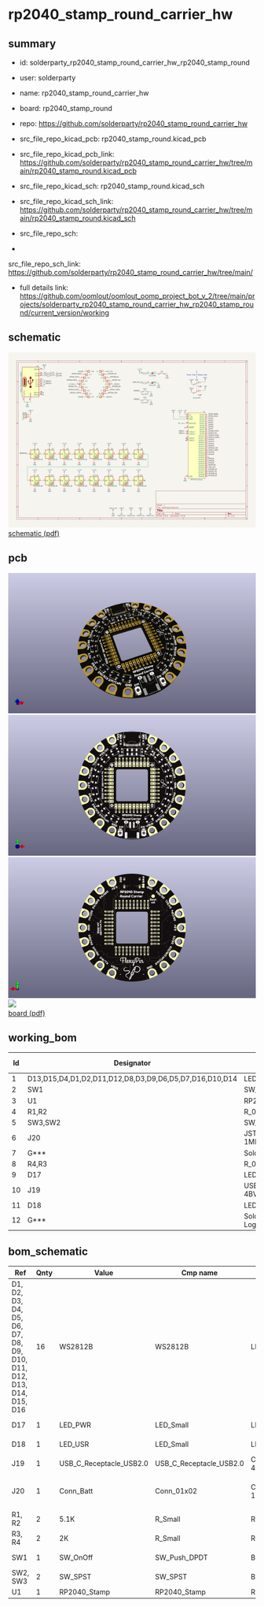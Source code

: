 # rp2040_stamp_round_carrier_hw
 
## summary 
* id: solderparty_rp2040_stamp_round_carrier_hw_rp2040_stamp_round
* user: solderparty
* name: rp2040_stamp_round_carrier_hw
* board: rp2040_stamp_round
* repo: https://github.com/solderparty/rp2040_stamp_round_carrier_hw
* src_file_repo_kicad_pcb: rp2040_stamp_round.kicad_pcb
* src_file_repo_kicad_pcb_link: https://github.com/solderparty/rp2040_stamp_round_carrier_hw/tree/main/rp2040_stamp_round.kicad_pcb
* src_file_repo_kicad_sch: rp2040_stamp_round.kicad_sch
* src_file_repo_kicad_sch_link: https://github.com/solderparty/rp2040_stamp_round_carrier_hw/tree/main/rp2040_stamp_round.kicad_sch

* src_file_repo_sch: 
*
 src_file_repo_sch_link: https://github.com/solderparty/rp2040_stamp_round_carrier_hw/tree/main/
* full details link: https://github.com/oomlout/oomlout_oomp_project_bot_v_2/tree/main/projects/solderparty_rp2040_stamp_round_carrier_hw_rp2040_stamp_round/current_version/working  

## schematic  
![](working_schematic_600.png)  
[schematic (pdf)](working_schematic.pdf)  

## pcb  
![](working_3d_600.png) 
![](working_3d_front_600.png)  
![](working_3d_back_600.png)  
![](working_600.png)  
[board (pdf)](working.pdf)  

## working_bom
| Id | Designator | Footprint | Quantity | Designation | Supplier and ref |  | None | 
| --- | --- | --- | --- | --- | --- | --- | --- | 
| 1 | D13,D15,D4,D1,D2,D11,D12,D8,D3,D9,D6,D5,D7,D16,D10,D14 | LED_WS2812B_PLCC4_3.5x3.5mm_P1.78mm | 16 | WS2812B |  |  | [''] | 
| 2 | SW1 | SW_DPDT_CK_JS202011JCQN | 1 | SW_OnOff |  |  | [''] | 
| 3 | U1 | RP2040_Stamp_Springs | 1 | RP2040_Stamp |  |  | [''] | 
| 4 | R1,R2 | R_0603_1608Metric | 2 | 5.1K |  |  | [''] | 
| 5 | SW3,SW2 | SW_SPST_B3U-1000P-B | 2 | SW_SPST |  |  | [''] | 
| 6 | J20 | JST_PH_S2B-PH-SM4-TB_1x02-1MP_P2.00mm_Horizontal | 1 | Conn_Batt |  |  | [''] | 
| 7 | G*** | SolderParty-New-Logo_5x4.2mm_SilkScreen | 1 | LOGO |  |  | [''] | 
| 8 | R4,R3 | R_0603_1608Metric | 2 | 2K |  |  | [''] | 
| 9 | D17 | LED_0603_1608Metric | 1 | LED_PWR |  |  | [''] | 
| 10 | J19 | USB_C_Receptacle_XKB_U262-16XN-4BVC11 | 1 | USB_C_Receptacle_USB2.0 |  |  | [''] | 
| 11 | D18 | LED_0603_1608Metric | 1 | LED_USR |  |  | [''] | 
| 12 | G*** | SolderParty-New-Logo_10x8.5mm_SilkScreen | 1 | LOGO |  |  | [''] | 


## bom_schematic
| Ref | Qnty | Value | Cmp name | Footprint | Description | Vendor | DNP | 
| --- | --- | --- | --- | --- | --- | --- | --- | 
| D1, D2, D3, D4, D5, D6, D7, D8, D9, D10, D11, D12, D13, D14, D15, D16 | 16 | WS2812B | WS2812B | LED_SMD_Extra:LED_WS2812B_PLCC4_3.5x3.5mm_P1.78mm | RGB LED with integrated controller |  |  | 
| D17 | 1 | LED_PWR | LED_Small | LED_SMD:LED_0603_1608Metric | Light emitting diode, small symbol |  |  | 
| D18 | 1 | LED_USR | LED_Small | LED_SMD:LED_0603_1608Metric | Light emitting diode, small symbol |  |  | 
| J19 | 1 | USB_C_Receptacle_USB2.0 | USB_C_Receptacle_USB2.0 | Connector_USB:USB_C_Receptacle_XKB_U262-16XN-4BVC11 | USB 2.0-only Type-C Receptacle connector |  |  | 
| J20 | 1 | Conn_Batt | Conn_01x02 | Connector_JST:JST_PH_S2B-PH-SM4-TB_1x02-1MP_P2.00mm_Horizontal | Generic connector, single row, 01x02, script generated (kicad-library-utils/schlib/autogen/connector/) |  |  | 
| R1, R2 | 2 | 5.1K | R_Small | Resistor_SMD:R_0603_1608Metric | Resistor, small symbol |  |  | 
| R3, R4 | 2 | 2K | R_Small | Resistor_SMD:R_0603_1608Metric | Resistor, small symbol |  |  | 
| SW1 | 1 | SW_OnOff | SW_Push_DPDT | Button_Switch_SMD:SW_DPDT_CK_JS202011JCQN | Momentary Switch, dual pole double throw |  |  | 
| SW2, SW3 | 2 | SW_SPST | SW_SPST | Button_Switch_SMD:SW_SPST_B3U-1000P-B | Single Pole Single Throw (SPST) switch |  |  | 
| U1 | 1 | RP2040_Stamp | RP2040_Stamp | RP2040_Stamp:RP2040_Stamp_Springs |  |  |  | 



